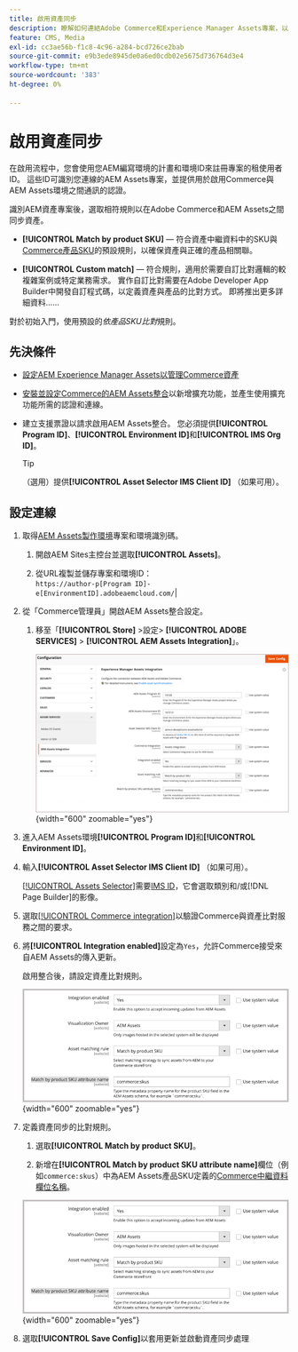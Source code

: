 ```yaml
---
title: 啟用資產同步
description: 瞭解如何連結Adobe Commerce和Experience Manager Assets專案，以啟用這兩個系統之間的資產同步。
feature: CMS, Media
exl-id: cc3ae56b-f1c8-4c96-a284-bcd726ce2bab
source-git-commit: e9b3ede8945de0a6ed0cdb02e5675d736764d3e4
workflow-type: tm+mt
source-wordcount: '383'
ht-degree: 0%

---
```


# 啟用資產同步

在啟用流程中，您會使用您AEM編寫環境的計畫和環境ID來註冊專案的租使用者ID。 這些ID可識別您連線的AEM Assets專案，並提供用於啟用Commerce與AEM Assets環境之間通訊的認證。

識別AEM資產專案後，選取相符規則以在Adobe Commerce和AEM Assets之間同步資產。

- **[!UICONTROL Match by product SKU]** — 符合資產中繼資料中的SKU與[Commerce產品SKU](https://experienceleague.adobe.com/en/docs/commerce-operations/operational-playbook/glossary#sku)的預設規則，以確保資產與正確的產品相關聯。

- **[!UICONTROL Custom match]** — 符合規則，適用於需要自訂比對邏輯的較複雜案例或特定業務需求。 實作自訂比對需要在Adobe Developer App Builder中開發自訂程式碼，以定義資產與產品的比對方式。 即將推出更多詳細資料……

對於初始入門，使用預設的&#x200B;*依產品SKU比對*&#x200B;規則。

## 先決條件

- [設定AEM Experience Manager Assets以管理Commerce資產](#aem-assets-configure-aem)

- [安裝並設定Commerce的AEM Assets整合](#aem-assets-configure-commerce.md)以新增擴充功能，並產生使用擴充功能所需的認證和連線。

- 建立支援票證以請求啟用AEM Assets整合。 您必須提供&#x200B;**[!UICONTROL Program ID]**、**[!UICONTROL Environment ID]**&#x200B;和&#x200B;**[!UICONTROL IMS Org ID]**。

  >[!TIP]
  >
  > （選用）提供&#x200B;**[!UICONTROL Asset Selector IMS Client ID]** （如果可用）。

## 設定連線

1. 取得[AEM Assets製作環境](https://experienceleague.adobe.com/en/docs/experience-manager-cloud-service/content/sites/authoring/quick-start)專案和環境識別碼。

   1. 開啟AEM Sites主控台並選取&#x200B;**[!UICONTROL Assets]**。

   1. 從URL複製並儲存專案和環境ID：<br>`https://author-p[Program ID]-e[EnvironmentID].adobeaemcloud.com/`|

1. 從「Commerce管理員」開啟AEM Assets整合設定。

   1. 移至「**[!UICONTROL Store]** >設定> **[!UICONTROL ADOBE SERVICES]** > **[!UICONTROL AEM Assets Integration]**」。

      ![AEM Assets整合啟用整合](assets/aem-assets-integration-enable-config.png){width="600" zoomable="yes"}

1. 進入AEM Assets環境&#x200B;**[!UICONTROL Program ID]**&#x200B;和&#x200B;**[!UICONTROL Environment ID]**。

1. 輸入&#x200B;**[!UICONTROL Asset Selector IMS Client ID]** （如果可用）。

   [[!UICONTROL Assets Selector]](https://experienceleague.adobe.com/en/docs/experience-manager-cloud-service/content/assets/manage/asset-selector/overview-asset-selector)需要[IMS ID](../getting-started/adobe-ims-config.md)，它會選取類別和/或[!DNL Page Builder]的影像。

1. 選取[[!UICONTROL Commerce integration]](aem-assets-configure-commerce.md#add-the-integration-to-the-commerce-environment)以驗證Commerce與資產比對服務之間的要求。

1. 將&#x200B;**[!UICONTROL Integration enabled]**&#x200B;設定為`Yes`，允許Commerce接受來自AEM Assets的傳入更新。

   啟用整合後，請設定資產比對規則。

   ![AEM Assets整合選取資產比對規則](assets/aem-assets-config-matching-rule.png){width="600" zoomable="yes"}

1. 定義資產同步的比對規則。

   1. 選取&#x200B;**[!UICONTROL Match by product SKU]**。

   1. 新增在&#x200B;**[!UICONTROL Match by product SKU attribute name]**&#x200B;欄位（例如`commerce:skus`）中為AEM Assets產品SKU定義的[Commerce中繼資料欄位名稱](aem-assets-configure-aem.md#configure-metadata)。

   ![AEM Assets整合選取資產比對規則](assets/aem-assets-config-matching-rule.png){width="600" zoomable="yes"}

1. 選取&#x200B;**[!UICONTROL Save Config]**&#x200B;以套用更新並啟動資產同步處理
